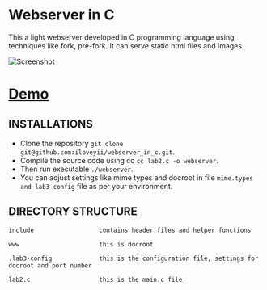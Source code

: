 Webserver in C
===============================

This a light webserver developed in C programming language using techniques like fork, pre-fork. It can serve static html files
and images.


![Screenshot](http://webserverc.softhem.se/screenshot.png)

# [Demo](http://webserverc.softhem.se:8888/)

INSTALLATIONS
---------------
  * Clone the repository `git clone git@github.com:iloveyii/webserver_in_c.git`.
  * Compile the source code using cc `cc lab2.c -o webserver`.
  * Then run executable `./webserver`.
  * You can adjust settings like mime types and docroot in file `mime.types and lab3-config` file as per your environment.

DIRECTORY STRUCTURE
-------------------

```
include                  contains header files and helper functions

www                      this is docroot
 
.lab3-config             this is the configuration file, settings for docroot and port number 

lab2.c                   this is the main.c file   
```